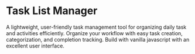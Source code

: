 # Task List Manager
A lightweight, user-friendly task management tool for organizing daily task and activities efficiently. Organize your workflow with easy task creation, categorization, and completion tracking. Build with vanilla javascript with an excellent user interface.
